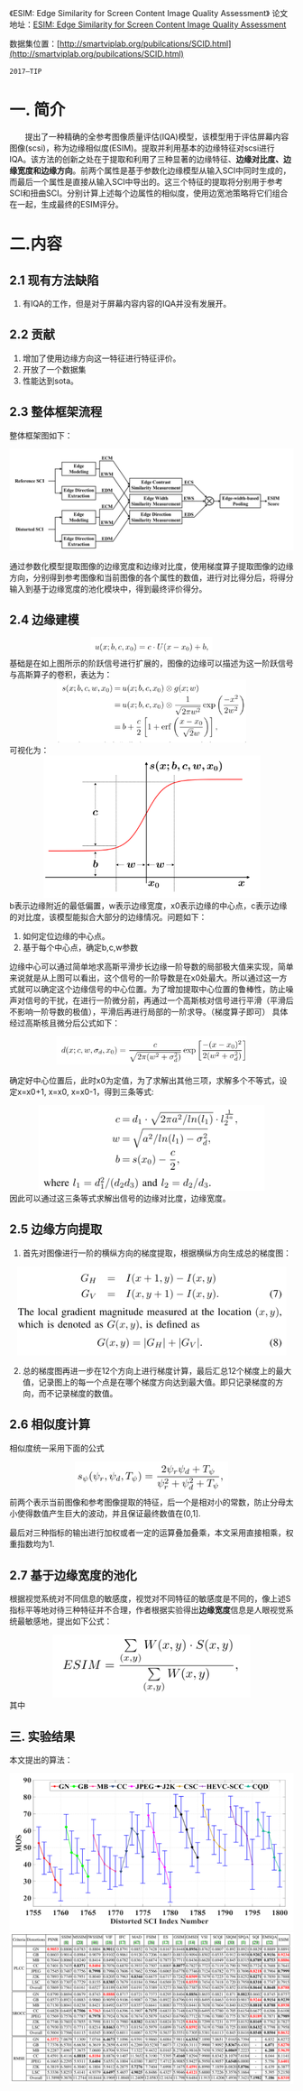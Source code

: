 《ESIM: Edge Similarity for Screen Content Image Quality Assessment》
论文地址：[ESIM: Edge Similarity for Screen Content Image Quality Assessment](https://eezkni.github.io/publications/journal/ESIM/ESIM_ZKNI_TIP17.pdf) 

数据集位置：[http://smartviplab.org/pubilcations/SCID.html](http://smartviplab.org/pubilcations/SCID.html)

    2017—TIP

# 一. 简介
&nbsp;&nbsp;&nbsp;&nbsp;&nbsp;&nbsp;&nbsp;提出了一种精确的全参考图像质量评估(IQA)模型，该模型用于评估屏幕内容图像(scsi)，称为边缘相似度(ESIM)。提取并利用基本的边缘特征对scsi进行IQA。该方法的创新之处在于提取和利用了三种显著的边缘特征、**边缘对比度、边缘宽度和边缘方向**。前两个属性是基于参数化边缘模型从输入SCI中同时生成的，而最后一个属性是直接从输入SCI中导出的。这三个特征的提取将分别用于参考SCI和扭曲SCI。分别计算上述每个边属性的相似度，使用边宽池策略将它们组合在一起，生成最终的ESIM评分。

# 二.内容
## 2.1 现有方法缺陷
1. 有IQA的工作，但是对于屏幕内容内容的IQA并没有发展开。

## 2.2 贡献
1. 增加了使用边缘方向这一特征进行特征评价。
2. 开放了一个数据集
3. 性能达到sota。

## 2.3 整体框架流程
整体框架图如下：

<div align=center> <img src="../../img/20220318_1.png" style="zoom:70%;" /></div>

通过参数化模型提取图像的边缘宽度和边缘对比度，使用梯度算子提取图像的边缘方向，分别得到参考图像和当前图像的各个属性的数值，进行对比得分后，将得分输入到基于边缘宽度的池化模块中，得到最终评价得分。

## 2.4 边缘建模

<div align=center> <img src="../../img/20220318_2.png" style="zoom:70%;" /></div>
基础是在如上图所示的阶跃信号进行扩展的，图像的边缘可以描述为这一阶跃信号与高斯算子的卷积，表达为：
<div align=center> <img src="../../img/20220318_3.png" style="zoom:70%;" /></div>
可视化为：
<div align=center> <img src="../../img/20220318_4.png" style="zoom:70%;" /></div>
b表示边缘附近的最低偏置，w表示边缘宽度，x0表示边缘的中心点，c表示边缘的对比度，该模型能拟合大部分的边缘情况。问题如下：

1.  如何定位边缘的中心点。
2.  基于每个中心点，确定b,c,w参数

边缘中心可以通过简单地求高斯平滑步长边缘一阶导数的局部极大值来实现，简单来说就是从上图可以看出，这个信号的一阶导数是在x0处最大。所以通过这一方式就可以确定这个边缘信号的中心位置。为了增加提取中心位置的鲁棒性，防止噪声对信号的干扰，在进行一阶微分前，再通过一个高斯核对信号进行平滑（平滑后不影响一阶导数的极值），平滑后再进行局部的一阶求导。（梯度算子即可）
具体经过高斯核且微分后公式如下：
<div align=center> <img src="../../img/20220318_5.png" style="zoom:70%;" /></div>

确定好中心位置后，此时x0为定值，为了求解出其他三项，求解多个不等式，设定x=x0+1, x=x0, x=x0-1，得到三条等式:
<div align=center> <img src="../../img/20220318_6.png" style="zoom:90%;" /></div>
因此可以通过这三条等式求解出信号的边缘对比度，边缘宽度。

## 2.5 边缘方向提取
1. 首先对图像进行一阶的横纵方向的梯度提取，根据横纵方向生成总的梯度图：
 <div align=center> <img src="../../img/20220318_7.png" style="zoom:90%;" /></div>

2. 总的梯度图再进一步在12个方向上进行梯度计算，最后汇总12个梯度上的最大值，记录图上的每一个点是在哪个梯度方向达到最大值。即只记录梯度的方向，而不记录梯度的数值。
## 2.6 相似度计算
相似度统一采用下面的公式
 <div align=center> <img src="../../img/20220318_8.png" style="zoom:90%;" /></div>
 前两个表示当前图像和参考图像提取的特征，后一个是相对小的常数，防止分母太小使得数值产生巨大的波动，并且保证最终数值在(0,1].
 
 最后对三种指标的输出进行加权或者一定的运算叠加叠乘，本文采用直接相乘，权重指数均为1.

 ## 2.7 基于边缘宽度的池化

根据视觉系统对不同信息的敏感度，视觉对不同特征的敏感度是不同的，像上述S指标平等地对待三种特征并不合理，作者根据实验得出**边缘宽度**信息是人眼视觉系统最敏感地，提出如下公式：
 <div align=center> <img src="../../img/20220318_9.png" style="zoom:90%;" /></div>
其中

## 三. 实验结果
本文提出的算法：
 <div align=center> <img src="../../img/20220318_10.png" style="zoom:90%;" /></div>

  <div align=center> <img src="../../img/20220318_11.png" style="zoom:90%;" /></div>